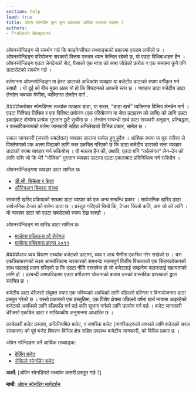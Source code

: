 ```yaml
---
section: help
lead: true
title: ओपन स्पेनडिंग कुन कुन प्रकारका अर्थिक तथ्यांक परछन् ?
authors:
- Prakash Neupane
---
```

ओपनस्पेन्डिङ्ग यो समर्थन गर्छ कि फाइनेन्सीयल तथ्याङ्कको प्रकारमा एकदम लचीलो छ । ओपनस्पेन्डिङ्ग परियोजना सरकारो वित्तमा एकदम ध्यान केन्दित रहेको छ, यो एउटा विधिबाधाहरु हैन । ओपनस्पेन्डिङ्ग एउटा लेनदेनको सेट, पैसाको एक मात्रा को साथ जोडेको प्रत्येक र एक समयमा कुनै पनि डाटासेटको समर्थन गर्छ ।

वर्तमानमा ओपनस्पेन्डिङ्ग मा हेस्ट डाटाको अधिकांश व्यवहार या बजेटीय डाटाको रुपमा वर्गीकृत गर्न सक्छौ । यो दुई को बीच मुख्य अंतर यो हो कि विघटनको आफनो स्तर छ । व्यवहार डाटा बजेटीय डाटा लेनदेन जबपक श्रेणीमा, व्यक्तिगत लेनदेन मार्ग .

####करोबार स्पेनडिंगमा तथ्यांक
व्यवहार डाटा, या सरल, “डाटा खर्च” व्यक्तिगत वित्तिय लेनदेन मार्ग । एउटा निश्चित तिथिमा र एक विशिष्ट प्रयोजन (एक परियोजना या सेवा उदाहरण को लागि) को लागि एउटा इकाईबाट दोश्रोमा प्रत्येक भुगतान छुटै सुचीमा छ । लेनदेन सम्बन्धी खर्च डाटा सरकारी अनुदान, प्रतिबद्धता, र वास्तविकव्ययको बारेमा जानकारी सहित अभिलेखको विभिन्न प्रकार, सामेल छ ।

सकल जानकारी (जस्तोः सबटोतल) व्यवहार डाटामा सामेल हुनु हुदैन । आंशिक रुपमा या पूरा तरीका ले विश्लेषणको एक अलग विद्याको लागि कल एकत्रित गरिएको छ कि डाटा बजेटीय डाटाको सत्ता व्यवहार डाटाको रुपमा व्यवहार गर्न सकियोस् । यो मतलब हैन की, तथापि, एउटा पनि “तर्कसंगत” लेन–देन को लागि राशि जो कि धेरै “भौतिक” भुगतान व्यवहार डाटामा एउटा एकलाबाट प्रतिनिधित्व गर्न सकिदैन ।

ओपनस्पेन्डिङ्गमा व्यवहार डाटा सामिल छः

* [डी.सी. बिक्रेता र क्रेता](http://openspending.org/dc-vendors-contractors)
* [औस्त्रिअन बिकास संस्था](http://openspending.org/ada/)

सरकारी खरिद प्रकियाको साथमा डाटा व्यापार को एक अन्य सम्बन्धि प्रकार । सार्वजनिक खरिद डाटा सार्वजनिक टेन्डर को बारेमा डाटा छ । प्रस्तुत गरिएको थियो कि, टेन्डर जित्यो कति, अरु जो को लागि । यो व्यवहार डाटा को एउटा सबसेटको रुपमा देख्न सक्छौ ।

ओपनस्पेन्डिङ्ग मा खरिद डाटा सामिल छः

* [मार्चएस पब्लिकस औ सेनेगल](http://openspending.org/marches-publics-senegal/views/liste-des-attributaires)
* [मार्चएस पब्लिकस फ्रान्स २०११](http://openspending.org/marches-publics-france-2011)

####आय ब्यय विवरण तथ्यांक
बजेटको डाटामा, व्यय र आय श्रेणीमा एकत्रित गरेर राखेको छ । यस एकत्रितकरणको लक्ष्य आमतरिकामा सरकारको सबभन्दा महत्वपूर्ण वित्तीय विकल्पको एक सिंहावलोकनको साथ पाठलाई प्रदान गरिएको छ कि एउटा नीति दस्तावेज हो जो बजेटलाई सम्झनेमा पाठकलाई सहायताको लागि हो । दरबन्दी आमतरिकामा एउटा बर्गीकरण योजनाको बजाय धनको वास्तविक प्राप्तकर्ता द्धारा संरचित छ ।

बजेटीय डाटा धेरैजसो संयुक्त रुपमा एक भविष्यको अवधिको लागि पछिल्लो परिणाम र विनायोजनमा डाटा प्रस्तुत गरेको छ । यस्तो प्रकारको एक प्रस्तुतिमा, एक विशेष क्षेत्रमा पछिल्लो वर्षमा खर्च मात्रामा आइरहेको बजेटको अवधिको लागि बाँडफाँड गर्न पर्छ कति सूचना गर्नको लागि उपयोग गर्न पर्छ । बजेट जानकारी धेरैजसो एकत्रित डाटा र सांख्यिकीय अनुमानमा आधारित छ ।

कार्यकारी बजेट प्रस्ताव, अधिनियमित बजेट, र नागरिक बजेट (नागरिकहरुको लाभको लागि बजेटको सरल संस्करण) को पूर्व बजेट विवरणः विभिन्न क्षेत्र सहित उपलब्ध बजेटीय जानकारी, को विभिन्न प्रकार छ ।

ओपेन स्पेन्दिङमा पर्ने आर्थिक तथ्याङ्क:

* [बेर्लिन बजेट](http://openspending.org/berlin_de)
* [सेविल्ले स्पेनडिंग बजेट](http://openspending.org/seville-budget)

**अर्को**: [ओपेन स्पेनडिंगले तथ्यांक कसरी प्रस्तुत गर्छ ?]

**माथी**: [ओपन स्पेनडिंग मार्गदर्शन](../)

